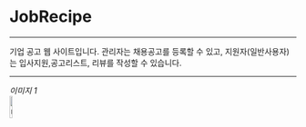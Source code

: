 # JobRecipe
* * *
기업 공고 웹 사이트입니다. 관리자는 채용공고를 등록할 수 있고, 지원자(일반사용자)는 입사지원,공고리스트, 리뷰를 작성할 수 있습니다.  
* * *
*이미지 1*   
<img src="![Image1](https://user-images.githubusercontent.com/67901924/98316018-ebaba580-201c-11eb-8390-54e772fb8968.png)
" width="10%" height="10%" title="제목" alt="내용"></img>

